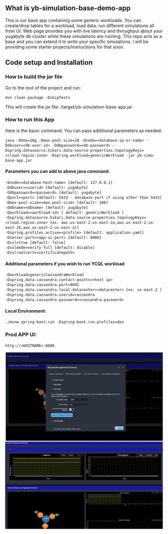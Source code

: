 ## What is yb-simulation-base-demo-app
This is our base app containing some generic workloads. You can create/drop tables for a workload, load data, run different simulations all from UI. Web page provides you with live latency and throughput about your yugabyte db cluster while these simulations are running. This repo acts as a base and you can extend it to write your specific simulations. I will be providing some starter projects/instructions for that soon. 

## Code setup and Installation

### How to build the jar file
Go to the root of the project and run:
```
mvn clean package -DskipTests
```
This will create the jar file: <yb-simulation-base-demo-app>/target/yb-simulation-base-app.jar

### How to run this App

Here is the basic command. You can pass additional parameters as needed:

```
java -DXmx=16g -Dmax-pool-size=10 -Dnode=<database-ip-or-name> -Ddbuser=<db-user-id> -Ddbpassword=<db-password> -Dspring.datasource.hikari.data-source-properties.topologyKeys=<cloud.region.zone> -Dspring.workload=genericWorkload -jar yb-simu-base-app.jar
```

#### Parameters you can add to above java command: 
```
-Dnode=<database-host-name> [default: 127.0.0.1]
-Ddbuser=<userid> [default: yugabyte]
-Ddbpassword=<password> [default: yugabyte]
-Dport=<port> [default: 5433 - database port if using other than 5433]
-Dmax-pool-size=<max-pool-size> [default: 100]
-Ddbname=<dbname> [default: yugabyte]
-Dworkload=<workload-id> [ default: genericWorkload ]
-Dspring.datasource.hikari.data-source-properties.topologyKeys=<cloud.region.zone> [ex. aws.us-east-2.us-east-2a,aws.us-east-2.us-east-2b,aws.us-east-2.us-east-2c]
-Dspring.profiles.active=<profile> [default: application.yaml]
-Dserver.port=<app-ui-port> [default: 8080]
-Dssl=true [default: false]
-Dsslmode=verify-full [default: disable]
-Dsslrootcert=<certificatepath> 
```

#### Additional parameters if you wish to run YCQL workload
```
-Dworkload=genericCassandraWorkload
-Dspring.data.cassandra.contact-points=<host ip> 
-Dspring.data.cassandra.port=9042 
-Dspring.data.cassandra.local-datacenter=<datacenter> [ex. us-east-2 ]
-Dspring.data.cassandra.userid=cassandra 
-Dspring.data.cassandra.password=<cassandra-password>
```

#### Local Environment: 
```
./mvnw spring-boot:run -Dspring-boot.run.profiles=dev
```

### Prod APP UI: 
```
http://<HOSTNAME>:8080
```
![Screenshot](docs/image1.png)
![Screenshot](docs/image2.png)
